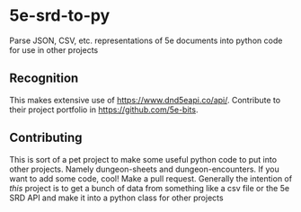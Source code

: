 # 5e-srd-to-py
Parse JSON, CSV, etc. representations of 5e documents into python code for use in other projects

## Recognition
This makes extensive use of https://www.dnd5eapi.co/api/. Contribute
to their project portfolio in https://github.com/5e-bits. 

## Contributing

This is sort of a pet project to make some useful python code to put into other projects. Namely dungeon-sheets
and dungeon-encounters. If you want to add some code, cool! Make a pull request. Generally the intention of *this*
project is to get a bunch of data from something like a csv file or the 5e SRD API and make it into a python class
for other projects

